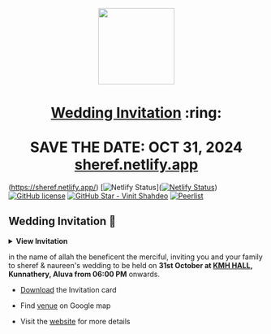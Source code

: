 
<p align="center"><a href="https://sheref.netlify.app/"><img src="./assets/wedding.gif" width="150px" height="150px"/></a></p>
<h1 align="center"><a href="https://sheref.netlify.app/">Wedding Invitation</a> :ring: <br> <br> SAVE THE DATE: OCT 31, 2024 <br> <a href="https://sheref.netlify.app//">sheref.netlify.app</a></h1>

(https://sheref.netlify.app/) [![Netlify Status](https://api.netlify.com/api/v1/badges/e945f101-f434-45e6-8c33-df855c6b2082/deploy-status)]([![Netlify Status](https://api.netlify.com/api/v1/badges/3c9b4130-c1d3-4233-a60d-0b344be0135e/deploy-status)](https://app.netlify.com/sites/sheref/deploys)) [![GitHub license](https://img.shields.io/github/license/vinitshahdeo/Wedding-Invitation?logo=github)](https://github.com/vinitshahdeo/Wedding-Invitation) [![GitHub Star - Vinit Shahdeo](https://img.shields.io/badge/GitHub_Star-%E2%AD%90_vinitshahdeo-E89B25?colorA=302237&logo=github)](https://stars.github.com/profiles/vinitshahdeo/) [![Peerlist](https://github-readme-badge.peerlist.io/api/vinitshahdeo)](https://peerlist.io/vinitshahdeo)

## Wedding Invitation :ring:

<details>
  <summary><strong>View Invitation</strong></summary>
  <a href="https://sheref.netlify.app"><img src="./assets/img/sherefNaureen_invitation.pdf" /></a>
</details>

in the name of allah the beneficent the merciful,
inviting you and your family to sheref & naureen's wedding to be held on **31st October at [KMH HALL](https://maps.app.goo.gl/HbsesDPTFEXRyyrk8), Kunnathery, Aluva from 06:00 PM** onwards.

- [Download](https://github.com/vinitshahdeo/vinitshahdeo/raw/master/docs/Sonali%20%26%20Gagan.pdf) the Invitation card

- Find [venue](https://maps.app.goo.gl/HbsesDPTFEXRyyrk8) on Google map

- Visit the [website](https://sheref.netlify.app) for more details

